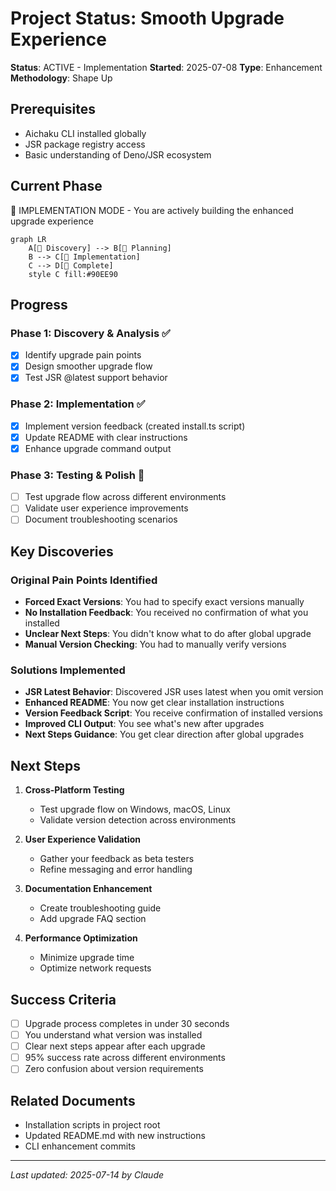 # Project Status: Smooth Upgrade Experience

**Status**: ACTIVE - Implementation
**Started**: 2025-07-08
**Type**: Enhancement
**Methodology**: Shape Up

## Prerequisites
- Aichaku CLI installed globally
- JSR package registry access
- Basic understanding of Deno/JSR ecosystem

## Current Phase
🔨 IMPLEMENTATION MODE - You are actively building the enhanced upgrade experience

```mermaid
graph LR
    A[🌱 Discovery] --> B[🌿 Planning]
    B --> C[🌳 Implementation]
    C --> D[🍃 Complete]
    style C fill:#90EE90
```

## Progress

### Phase 1: Discovery & Analysis ✅
- [x] Identify upgrade pain points
- [x] Design smoother upgrade flow
- [x] Test JSR @latest support behavior

### Phase 2: Implementation ✅
- [x] Implement version feedback (created install.ts script)
- [x] Update README with clear instructions
- [x] Enhance upgrade command output

### Phase 3: Testing & Polish 🔄
- [ ] Test upgrade flow across different environments
- [ ] Validate user experience improvements
- [ ] Document troubleshooting scenarios

## Key Discoveries

### Original Pain Points Identified
- **Forced Exact Versions**: You had to specify exact versions manually
- **No Installation Feedback**: You received no confirmation of what you installed
- **Unclear Next Steps**: You didn't know what to do after global upgrade
- **Manual Version Checking**: You had to manually verify versions

### Solutions Implemented
- **JSR Latest Behavior**: Discovered JSR uses latest when you omit version
- **Enhanced README**: You now get clear installation instructions
- **Version Feedback Script**: You receive confirmation of installed versions
- **Improved CLI Output**: You see what's new after upgrades
- **Next Steps Guidance**: You get clear direction after global upgrades

## Next Steps

1. **Cross-Platform Testing**
   - Test upgrade flow on Windows, macOS, Linux
   - Validate version detection across environments

2. **User Experience Validation**
   - Gather your feedback as beta testers
   - Refine messaging and error handling

3. **Documentation Enhancement**
   - Create troubleshooting guide
   - Add upgrade FAQ section

4. **Performance Optimization**
   - Minimize upgrade time
   - Optimize network requests

## Success Criteria

- [ ] Upgrade process completes in under 30 seconds
- [ ] You understand what version was installed
- [ ] Clear next steps appear after each upgrade
- [ ] 95% success rate across different environments
- [ ] Zero confusion about version requirements

## Related Documents

- Installation scripts in project root
- Updated README.md with new instructions
- CLI enhancement commits

---
*Last updated: 2025-07-14 by Claude*